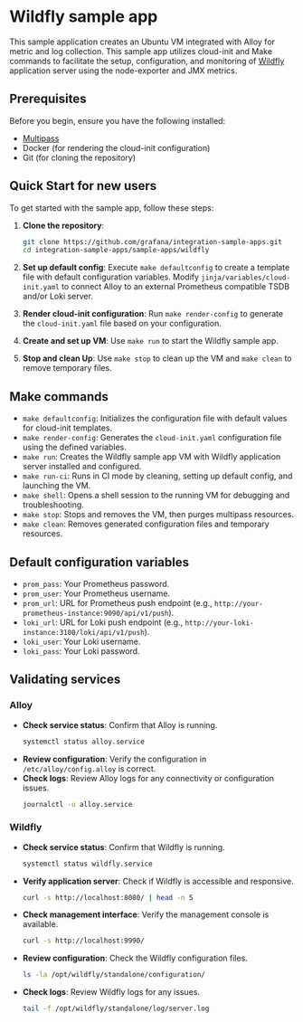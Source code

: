 # Wildfly sample app

This sample application creates an Ubuntu VM integrated with Alloy for metric and log collection. This sample app utilizes cloud-init and Make commands to facilitate the setup, configuration, and monitoring of [Wildfly](https://www.wildfly.org/) application server using the node-exporter and JMX metrics.

## Prerequisites

Before you begin, ensure you have the following installed:

- [Multipass](https://multipass.run/)
- Docker (for rendering the cloud-init configuration)
- Git (for cloning the repository)

## Quick Start for new users

To get started with the sample app, follow these steps:

1. **Clone the repository**: 
   ```sh
   git clone https://github.com/grafana/integration-sample-apps.git
   cd integration-sample-apps/sample-apps/wildfly
   ```

2. **Set up default config**: 
   Execute `make defaultconfig` to create a template file with default configuration variables. Modify `jinja/variables/cloud-init.yaml` to connect Alloy to an external Prometheus compatible TSDB and/or Loki server.

3. **Render cloud-init configuration**: 
   Run `make render-config` to generate the `cloud-init.yaml` file based on your configuration.

4. **Create and set up VM**: 
   Use `make run` to start the Wildfly sample app.

5. **Stop and clean Up**: 
   Use `make stop` to clean up the VM and `make clean` to remove temporary files.

## Make commands

- `make defaultconfig`: Initializes the configuration file with default values for cloud-init templates.
- `make render-config`: Generates the `cloud-init.yaml` configuration file using the defined variables.
- `make run`: Creates the Wildfly sample app VM with Wildfly application server installed and configured.
- `make run-ci`: Runs in CI mode by cleaning, setting up default config, and launching the VM.
- `make shell`: Opens a shell session to the running VM for debugging and troubleshooting.
- `make stop`: Stops and removes the VM, then purges multipass resources.
- `make clean`: Removes generated configuration files and temporary resources.

## Default configuration variables

- `prom_pass`: Your Prometheus password.
- `prom_user`: Your Prometheus username.
- `prom_url`: URL for Prometheus push endpoint (e.g., `http://your-prometheus-instance:9090/api/v1/push`).
- `loki_url`: URL for Loki push endpoint (e.g., `http://your-loki-instance:3100/loki/api/v1/push`).
- `loki_user`: Your Loki username.
- `loki_pass`: Your Loki password.


## Validating services

### Alloy
- **Check service status**: Confirm that Alloy is running.
  ```bash
  systemctl status alloy.service
  ```
- **Review configuration**: Verify the configuration in `/etc/alloy/config.alloy` is correct.
- **Check logs**: Review Alloy logs for any connectivity or configuration issues.
  ```bash
  journalctl -u alloy.service
  ```

### Wildfly
- **Check service status**: Confirm that Wildfly is running.
  ```bash
  systemctl status wildfly.service
  ```
- **Verify application server**: Check if Wildfly is accessible and responsive.
  ```bash
  curl -s http://localhost:8080/ | head -n 5
  ```
- **Check management interface**: Verify the management console is available.
  ```bash
  curl -s http://localhost:9990/
  ```
- **Review configuration**: Check the Wildfly configuration files.
  ```bash
  ls -la /opt/wildfly/standalone/configuration/
  ```
- **Check logs**: Review Wildfly logs for any issues.
  ```bash
  tail -f /opt/wildfly/standalone/log/server.log
  ```

